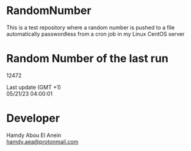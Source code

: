 # RandomNumber    
This is a test repository where a random number is pushed to a file automatically passwordless from a cron job in my Linux CentOS server    
# Random Number of the last run   
12472
      
Last update (GMT +1)    
05/21/23 04:00:01
# Developer    
Hamdy Abou El Anein   
hamdy.aea@protonmail.com

